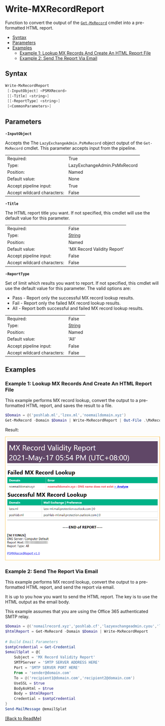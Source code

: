 # Write-MXRecordReport <!-- omit in toc -->

Function to convert the output of the [`Get-MxRecord`](Get-MxRecord.md) cmdlet into a pre-formatted HTML report.

- [Syntax](#syntax)
- [Parameters](#parameters)
- [Examples](#examples)
  - [Example 1: Lookup MX Records And Create An HTML Report File](#example-1-lookup-mx-records-and-create-an-html-report-file)
  - [Example 2: Send The Report Via Email](#example-2-send-the-report-via-email)

## Syntax

```powershell
Write-MxRecordReport
 [-InputObject] <PSMXRecord>
 [[-Title] <string>]
 [[-ReportType] <string>]
 [<CommonParameters>]
```

## Parameters

**`-InputObject`**

Accepts the The `LazyExchangeAdmin.PsMxRecord` object output of the `Get-MxRecord` cmdlet. This parameter accepts input from the pipeline.

|                             |                              |
| :-------------------------- | ---------------------------- |
| Required:                   | True                         |
| Type:                       | LazyExchangeAdmin.PsMxRecord |
| Position:                   | Named                        |
| Default value:              | None                         |
| Accept pipeline input:      | True                         |
| Accept wildcard characters: | False                        |

**`-Title`**

The HTML report title you want. If not specified, this cmdlet will use the default value for this parameter.

|                             |                                                                     |
| :-------------------------- | ------------------------------------------------------------------- |
| Required:                   | False                                                               |
| Type:                       | [String](https://docs.microsoft.com/en-us/dotnet/api/system.string) |
| Position:                   | Named                                                               |
| Default value:              | 'MX Record Validity Report'                                         |
| Accept pipeline input:      | False                                                               |
| Accept wildcard characters: | False                                                               |

**`-ReportType`**

Set of limit which results you want to report. If not specified, this cmdlet will use the default value for this parameter. The valid options are:

- Pass - Report only the successful MX record lookup results.
- Fail - Report only the failed MX record lookup results.
- All - Report both successful and failed MX record lookup results.

|                             |                                                                     |
| :-------------------------- | ------------------------------------------------------------------- |
| Required:                   | False                                                               |
| Type:                       | [String](https://docs.microsoft.com/en-us/dotnet/api/system.string) |
| Position:                   | Named                                                               |
| Default value:              | 'All'                                                               |
| Accept pipeline input:      | False                                                               |
| Accept wildcard characters: | False                                                               |

## Examples

### Example 1: Lookup MX Records And Create An HTML Report File

This example performs MX record lookup, convert the output to a pre-formatted HTML report, and saves the result to a file.

```PowerShell
$Domain = @('poshlab.ml','lzex.ml','noemaildomain.xyz')
Get-MxRecord -Domain $Domain | Write-MxRecordReport | Out-File .\MxRecordReport-All.html
```

Result:

![wmxr-01](img/wmxr-01.png)

### Example 2: Send The Report Via Email

This example performs MX record lookup, convert the output to a pre-formatted HTML report, and send the report via email.

It is up to you how you want to send the HTML report. The key is to use the HTML output as the email body.

This example assumes that you are using the Office 365 authenticated SMTP relay.

```powershell
$Domain = @('nomailrecord.xyz','poshlab.cf','lazyexchangeadmin.cyou','lzex.ml','poshlab.ml')
$htmlReport = Get-MxRecord -Domain $Domain | Write-MxRecordReport

# Build Email Parameters
$smtpCredential = Get-Credential
$emailSplat = @{
    Subject = 'MX Record Validity Report'
    SMTPServer = 'SMTP SERVER ADDRESS HERE'
    Port = 'SMTP SERVER PORT HERE'
    From = 'sender@domain.com'
    To = @('recipient1@domain.com','recipient2@domain.com')
    UseSSL = $true
    BodyAsHtml = $true
    Body = $htmlReport
    Credential = $smtpCredential
}
Send-MailMessage @emailSplat
```

[[Back to ReadMe]](../README.md)
